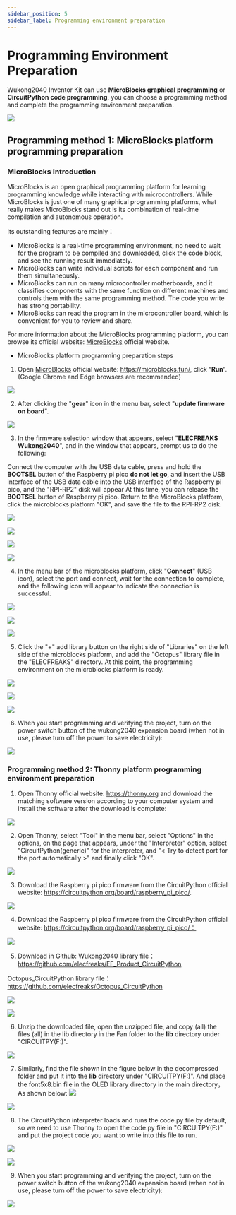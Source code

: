 ```yaml
---
sidebar_position: 5
sidebar_label: Programming environment preparation
---
```


# Programming Environment Preparation

Wukong2040 Inventor Kit can use **MicroBlocks graphical programming** or **CircuitPython code programming**, you can choose a programming method and complete the programming environment preparation.

![](./images/wukong2040-inventors-program-01.png)

## Programming method 1: MicroBlocks platform programming preparation

### MicroBlocks Introduction

MicroBlocks is an open graphical programming platform for learning programming knowledge while interacting with microcontrollers. While MicroBlocks is just one of many graphical programming platforms, what really makes MicroBlocks stand out is its combination of real-time compilation and autonomous operation.

Its outstanding features are mainly：

* MicroBlocks is a real-time programming environment, no need to wait for the program to be compiled and downloaded, click the code block, and see the running result immediately.
* MicroBlocks can write individual scripts for each component and run them simultaneously.
* MicroBlocks can run on many microcontroller motherboards, and it classifies components with the same function on different machines and controls them with the same programming method. The code you write has strong portability.
* MicroBlocks can read the program in the microcontroller board, which is convenient for you to review and share.

For more information about the MicroBlocks programming platform, you can browse its official website: [MicroBlocks](http://microblocks.fun/) official website.

* MicroBlocks platform programming preparation steps

1. Open [MicroBlocks](http://microblocks.fun/) official website: https://microblocks.fun/, click “**Run**”. (Google Chrome and Edge browsers are recommended)

![](.\images\wukong2040-inventors-program-02.png)

2. After clicking the "**gear**" icon in the menu bar, select "**update firmware on board**".

![](./images/wukong2040-inventors-program-03.png)

3. In the firmware selection window that appears, select "**ELECFREAKS Wukong2040**", and in the window that appears, prompt us to do the following:

Connect the computer with the USB data cable, press and hold the **BOOTSEL** button of the Raspberry pi pico **do not let go**, and insert the USB interface of the USB data cable into the USB interface of the Raspberry pi pico, and the "RPI-RP2" disk will appear At this time, you can release the **BOOTSEL** button of Raspberry pi pico. Return to the MicroBlocks platform, click the microblocks platform "OK", and save the file to the RPI-RP2 disk.

![](./images/wukong2040-inventors-program-04.png)

![](./images/wukong2040-inventors-program-05.png)

![](./images/wukong2040-inventors-program-06.png)

![](./images/wukong2040-inventors-program-07.png)

4. In the menu bar of the microblocks platform, click "**Connect**" (USB icon), select the port and connect, wait for the connection to complete, and the following icon will appear to indicate the connection is successful.

![](./images/wukong2040-inventors-program-08.png)

![](./images/wukong2040-inventors-program-09.png)

![](./images/wukong2040-inventors-program-10.png)

5. Click the "+" add library button on the right side of "Libraries" on the left side of the microblocks platform, and add the "Octopus" library file in the "ELECFREAKS" directory. At this point, the programming environment on the microblocks platform is ready.

![](./images/wukong2040-inventors-program-11.png)

![](./images/wukong2040-inventors-program-12.png)

![](./images/wukong2040-inventors-program-13.png)

6. When you start programming and verifying the project, turn on the power switch button of the wukong2040 expansion board (when not in use, please turn off the power to save electricity):

![](./images/wukong2040-inventors-program-14.png)

### Programming method 2: Thonny platform programming environment preparation

1. Open Thonny official website: https://thonny.org and download the matching software version according to your computer system and install the software after the download is complete:

![](./images/wukong2040-inventors-program-15.png)

2. Open Thonny, select "Tool" in the menu bar, select "Options" in the options, on the page that appears, under the "Interpreter" option, select "CircuitPython(generic)" for the interpreter, and "< Try to detect port for the port automatically >" and finally click "OK".

![](./images/wukong2040-inventors-program-16.png)

3. Download the Raspberry pi pico firmware from the CircuitPython official website: https://circuitpython.org/board/raspberry_pi_pico/.

![](./images/wukong2040-inventors-program-17.png)

4. Download the Raspberry pi pico firmware from the CircuitPython official website: https://circuitpython.org/board/raspberry_pi_pico/：

![](./images/wukong2040-inventors-program-18.png)

5. Download in Github:
   Wukong2040 library file：https://github.com/elecfreaks/EF_Product_CircuitPython

Octopus_CircuitPython library file：https://github.com/elecfreaks/Octopus_CircuitPython

![](./images/wukong2040-inventors-program-19.png)

![](./images/wukong2040-inventors-program-20.png)

6. Unzip the downloaded file, open the unzipped file, and copy (all) the files (all) in the lib directory in the Fan folder to the **lib** directory under "CIRCUITPY(F:)".

![](./images/wukong2040-inventors-program-21.png)

7. Similarly, find the file shown in the figure below in the decompressed folder and put it into the **lib** directory under "CIRCUITPY(F:)". And place the font5x8.bin file in the OLED library directory in the main directory， As shown below:
![](./images/wukong2040-inventors-program-22.png)

![](./images/wukong2040-inventors-program-222.png)

8. The CircuitPython interpreter loads and runs the code.py file by default, so we need to use Thonny to open the code.py file in "CIRCUITPY(F:)" and put the project code you want to write into this file to run.

![](./images/wukong2040-inventors-program-23.png)

![](./images/wukong2040-inventors-program-24.png)

9. When you start programming and verifying the project, turn on the power switch button of the wukong2040 expansion board (when not in use, please turn off the power to save electricity):

![](./images/wukong2040-inventors-program-14.png)
